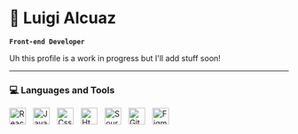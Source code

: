 # 🐛 Luigi Alcuaz

**`Front-end Developer`**

Uh this profile is a work in progress but I'll add stuff soon!

---

### 💻 Languages and Tools

<img align="left" alt="React logo" width="30px" style="padding-right:10px;" src="https://cdn.jsdelivr.net/gh/devicons/devicon/icons/react/react-original.svg" />
<img align="left" alt="Javascript logo" width="30px" style="padding-right:10px;"src="https://cdn.jsdelivr.net/gh/devicons/devicon/icons/javascript/javascript-original.svg" />
<img align="left" alt="Css3 logo" width="30px" style="padding-right:10px;"src="https://cdn.jsdelivr.net/gh/devicons/devicon/icons/css3/css3-plain.svg" />        
<img align="left" alt="Html5 logo" width="30px" style="padding-right:10px;"src="https://cdn.jsdelivr.net/gh/devicons/devicon/icons/html5/html5-plain.svg" />
<img align="left" alt="Sourcetree logo" width="30px" style="padding-right:10px;"src="https://cdn.jsdelivr.net/gh/devicons/devicon/icons/sourcetree/sourcetree-original.svg" />
<img align="left" alt="Git logo" width="30px" style="padding-right:10px;"src="https://cdn.jsdelivr.net/gh/devicons/devicon/icons/git/git-original.svg" />              
<img align="left" alt="Figma logo" width="30px" style="padding-right:10px;"src="https://cdn.jsdelivr.net/gh/devicons/devicon/icons/figma/figma-original.svg" />
          
                    
<br />

#

<!--
**luigialcuaz/luigialcuaz** is a ✨ _special_ ✨ repository because its `README.md` (this file) appears on your GitHub profile.



Here are some ideas to get you started:

- 🔭 I’m currently working on ...
- 🌱 I’m currently learning ...
- 👯 I’m looking to collaborate on ...
- 🤔 I’m looking for help with ...
- 💬 Ask me about ...
- 📫 How to reach me: ...
- 😄 Pronouns: ...
- ⚡ Fun fact: ...
  -->
